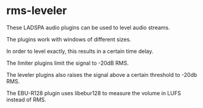 # rms-leveler

These LADSPA audio plugins can be used to level audio streams.

The plugins work with windows of different sizes.

In order to level exactly, this results in a certain time delay.

The limiter plugins limit the signal to -20dB RMS.

The leveler plugins also raises the signal above a certain threshold to -20db RMS.

The EBU-R128 plugin uses libebur128 to measure the volume in LUFS instead of RMS.

